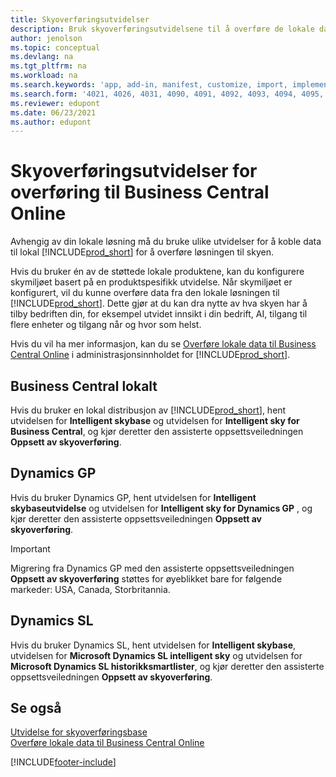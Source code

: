 ```yaml
---
title: Skyoverføringsutvidelser
description: Bruk skyoverføringsutvidelsene til å overføre de lokale dataene til Business Central på nettet. Disse utvidelsene flytter de lokale dataene dine til skyen.
author: jenolson
ms.topic: conceptual
ms.devlang: na
ms.tgt_pltfrm: na
ms.workload: na
ms.search.keywords: 'app, add-in, manifest, customize, import, implement'
ms.search.form: '4021, 4026, 4031, 4090, 4091, 4092, 4093, 4094, 4095, 4096, 4097, 40027,'
ms.reviewer: edupont
ms.date: 06/23/2021
ms.author: edupont
---
```


# <a name="cloud-migration-extensions-for-migrating-to-business-central-online"></a><a name="cloud-migration-extensions-for-migrating-to-business-central-online"></a>Skyoverføringsutvidelser for overføring til Business Central Online

Avhengig av din lokale løsning må du bruke ulike utvidelser for å koble data til lokal [!INCLUDE[prod_short](includes/prod_short.md)] for å overføre løsningen til skyen.  

Hvis du bruker én av de støttede lokale produktene, kan du konfigurere skymiljøet basert på en produktspesifikk utvidelse. Når skymiljøet er konfigurert, vil du kunne overføre data fra den lokale løsningen til [!INCLUDE[prod_short](includes/prod_short.md)]. Dette gjør at du kan dra nytte av hva skyen har å tilby bedriften din, for eksempel utvidet innsikt i din bedrift, AI, tilgang til flere enheter og tilgang når og hvor som helst.  

Hvis du vil ha mer informasjon, kan du se [Overføre lokale data til Business Central Online](/dynamics365/business-central/dev-itpro/administration/migrate-data) i administrasjonsinnholdet for [!INCLUDE[prod_short](includes/prod_short.md)].  

## <a name="business-central-on-premises"></a><a name="business-central-on-premises"></a>Business Central lokalt

Hvis du bruker en lokal distribusjon av [!INCLUDE[prod_short](includes/prod_short.md)], hent utvidelsen for **Intelligent skybase** og utvidelsen for **Intelligent sky for Business Central**, og kjør deretter den assisterte oppsettsveiledningen **Oppsett av skyoverføring**.  

## <a name="dynamics-gp"></a><a name="dynamics-gp"></a>Dynamics GP

Hvis du bruker Dynamics GP, hent utvidelsen for **Intelligent skybaseutvidelse** og utvidelsen for **Intelligent sky for Dynamics GP** , og kjør deretter den assisterte oppsettsveiledningen **Oppsett av skyoverføring**.  

> [!IMPORTANT]
> Migrering fra Dynamics GP med den assisterte oppsettsveiledningen **Oppsett av skyoverføring** støttes for øyeblikket bare for følgende markeder: USA, Canada, Storbritannia.

## <a name="dynamics-sl"></a><a name="dynamics-sl"></a>Dynamics SL

Hvis du bruker Dynamics SL, hent utvidelsen for **Intelligent skybase**, utvidelsen for **Microsoft Dynamics SL intelligent sky** og utvidelsen for **Microsoft Dynamics SL historikksmartlister**, og kjør deretter den assisterte oppsettsveiledningen **Oppsett av skyoverføring**.  

## <a name="see-also"></a><a name="see-also"></a>Se også

[Utvidelse for skyoverføringsbase](ui-extensions-intelligent-cloud.md)  
[Overføre lokale data til Business Central Online](/dynamics365/business-central/dev-itpro/administration/migrate-data)  

[!INCLUDE[footer-include](includes/footer-banner.md)]
